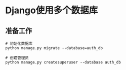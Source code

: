 # Django使用多个数据库

## 准备工作

    # 初始化数据库
    python manage.py migrate --database=auth_db 

    # 创建管理员
    python manage.py createsuperuser --database auth_db

